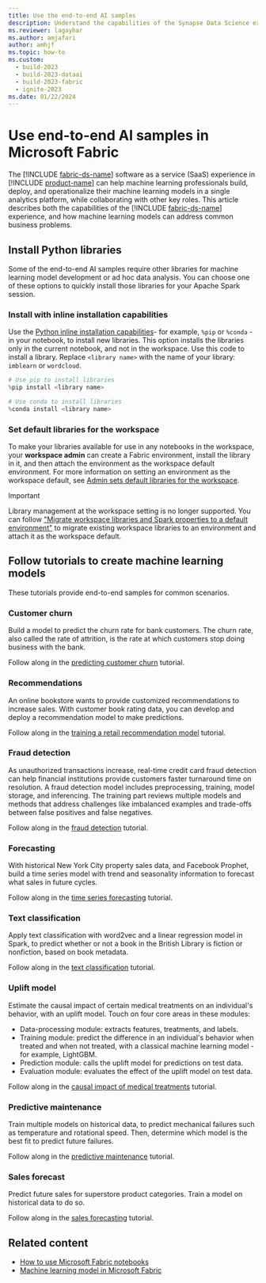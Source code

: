 ```yaml
---
title: Use the end-to-end AI samples
description: Understand the capabilities of the Synapse Data Science experience and examples of how machine learning models can address your common business problems.
ms.reviewer: lagayhar
ms.author: amjafari
author: amhjf
ms.topic: how-to
ms.custom:
  - build-2023
  - build-2023-dataai
  - build-2023-fabric
  - ignite-2023
ms.date: 01/22/2024
---
```


# Use end-to-end AI samples in Microsoft Fabric

The [!INCLUDE [fabric-ds-name](includes/fabric-ds-name.md)] software as a service (SaaS) experience in [!INCLUDE [product-name](../includes/product-name.md)] can help machine learning professionals build, deploy, and operationalize their machine learning models in a single analytics platform, while collaborating with other key roles. This article describes both the capabilities of the [!INCLUDE [fabric-ds-name](includes/fabric-ds-name.md)] experience, and how machine learning models can address common business problems.

## Install Python libraries

Some of the end-to-end AI samples require other libraries for machine learning model development or ad hoc data analysis. You can choose one of these options to quickly install those libraries for your Apache Spark session.

### Install with inline installation capabilities

Use the [Python inline installation capabilities](../data-engineering/library-management.md#python-in-line-installation)- for example, `%pip` or `%conda` - in your notebook, to install new libraries. This option installs the libraries only in the current notebook, and not in the workspace. Use this code to install a library. Replace `<library name>` with the name of your library: `imblearn` or `wordcloud`.

```python
# Use pip to install libraries
%pip install <library name>

# Use conda to install libraries
%conda install <library name>
```

### Set default libraries for the workspace

To make your libraries available for use in any notebooks in the workspace, your __workspace admin__ can create a Fabric environment, install the library in it, and then attach the environment as the workspace default environment. For more information on setting an environment as the workspace default, see [Admin sets default libraries for the workspace](../data-engineering/library-management.md#scenario-1-admin-sets-default-libraries-for-the-workspace).

> [!IMPORTANT]
> Library management at the workspace setting is no longer supported. You can follow ["Migrate workspace libraries and Spark properties to a default environment"](../data-engineering/environment-workspace-migration.md) to migrate existing workspace libraries to an environment and attach it as the workspace default.

## Follow tutorials to create machine learning models

These tutorials provide end-to-end samples for common scenarios.

### Customer churn

Build a model to predict the churn rate for bank customers. The churn rate, also called the rate of attrition, is the rate at which customers stop doing business with the bank.

Follow along in the [predicting customer churn](customer-churn.md) tutorial.

### Recommendations

An online bookstore wants to provide customized recommendations to increase sales. With customer book rating data, you can develop and deploy a recommendation model to make predictions.

Follow along in the [training a retail recommendation model](retail-recommend-model.md) tutorial.

### Fraud detection

As unauthorized transactions increase, real-time credit card fraud detection can help financial institutions provide customers faster turnaround time on resolution. A fraud detection model includes preprocessing, training, model storage, and inferencing. The training part reviews multiple models and methods that address challenges like imbalanced examples and trade-offs between false positives and false negatives.

Follow along in the [fraud detection](fraud-detection.md) tutorial.

### Forecasting

With historical New York City property sales data, and Facebook Prophet, build a time series model with trend and seasonality information to forecast what sales in future cycles.

Follow along in the [time series forecasting](time-series-forecasting.md) tutorial.

### Text classification

Apply text classification with word2vec and a linear regression model in Spark, to predict whether or not a book in the British Library is fiction or nonfiction, based on book metadata.

Follow along in the [text classification](title-genre-classification.md) tutorial.

### Uplift model

Estimate the causal impact of certain medical treatments on an individual's behavior, with an uplift model. Touch on four core areas in these modules:

- Data-processing module: extracts features, treatments, and labels.
- Training module: predict the difference in an individual's behavior when treated and when not treated, with a classical machine learning model - for example, LightGBM.
- Prediction module: calls the uplift model for predictions on test data.
- Evaluation module: evaluates the effect of the uplift model on test data.

Follow along in the [causal impact of medical treatments](uplift-modeling.md) tutorial.

### Predictive maintenance

Train multiple models on historical data, to predict mechanical failures such as temperature and rotational speed. Then, determine which model is the best fit to predict future failures.

Follow along in the [predictive maintenance](predictive-maintenance.md) tutorial.

### Sales forecast

Predict future sales for superstore product categories. Train a model on historical data to do so.

Follow along in the [sales forecasting](sales-forecasting.md) tutorial.

## Related content

- [How to use Microsoft Fabric notebooks](../data-engineering/how-to-use-notebook.md)
- [Machine learning model in Microsoft Fabric](machine-learning-model.md)